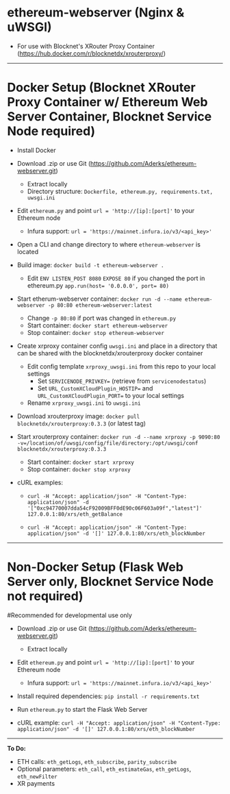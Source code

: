 # ethereum-webserver (Nginx & uWSGI)

* For use with Blocknet's XRouter Proxy Container (https://hub.docker.com/r/blocknetdx/xrouterproxy/)

---

# Docker Setup (Blocknet XRouter Proxy Container w/ Ethereum Web Server Container, Blocknet Service Node required)

* Install Docker

* Download .zip or use Git (https://github.com/Aderks/ethereum-webserver.git)
  * Extract locally
  * Directory structure: `Dockerfile, ethereum.py, requirements.txt, uwsgi.ini`
  
* Edit `ethereum.py` and point `url = 'http://[ip]:[port]'` to your Ethereum node
  * Infura support: `url = 'https://mainnet.infura.io/v3/<api_key>'`
  
* Open a CLI and change directory to where `ethereum-webserver` is located

* Build image: `docker build -t ethereum-webserver .`
  * Edit `ENV LISTEN_POST 8080` `EXPOSE 80` if you changed the port in ethereum.py `app.run(host= '0.0.0.0', port= 80)`

* Start etherum-webserver container: `docker run -d --name ethereum-webserver -p 80:80 ethereum-webserver:latest`
  * Change `-p 80:80` if port was changed in `ethereum.py`
  * Start container: `docker start ethereum-webserver`
  * Stop container: `docker stop ethereum-webserver`
  
* Create xrproxy container config `uwsgi.ini` and place in a directory that can be shared with the blocknetdx/xrouterproxy docker container
  * Edit config template `xrproxy_uwsgi.ini` from this repo to your local settings
    * Set `SERVICENODE_PRIVKEY=` (retrieve from `servicenodestatus`)
    * Set `URL_CustomXCloudPlugin_HOSTIP=` and `URL_CustomXCloudPlugin_PORT=` to your local settings
  * Rename `xrproxy_uwsgi.ini` to `uwsgi.ini`
  
* Download xrouterproxy image: `docker pull blocknetdx/xrouterproxy:0.3.3` (or latest tag)

* Start xrouterproxy container: `docker run -d --name xrproxy -p 9090:80 -v=/location/of/uwsgi/config/file/directory:/opt/uwsgi/conf blocknetdx/xrouterproxy:0.3.3`
  * Start container: `docker start xrproxy`
  * Stop container: `docker stop xrproxy`

* cURL examples:
  * `curl -H "Accept: application/json" -H "Content-Type: application/json" -d '["0xc94770007dda54cF92009BFF0dE90c06F603a09f","latest"]' 127.0.0.1:80/xrs/eth_getBalance`

  * `curl -H "Accept: application/json" -H "Content-Type: application/json" -d '[]' 127.0.0.1:80/xrs/eth_blockNumber`

---

# Non-Docker Setup (Flask Web Server only, Blocknet Service Node not required)
#Recommended for developmental use only

* Download .zip or use Git (https://github.com/Aderks/ethereum-webserver.git)
  * Extract locally
  
* Edit `ethereum.py` and point `url = 'http://[ip]:[port]'` to your Ethereum node
  * Infura support: `url = 'https://mainnet.infura.io/v3/<api_key>'`
  
* Install required dependencies: `pip install -r requirements.txt`
  
* Run `ethereum.py` to start the Flask Web Server

* cURL example: `curl -H "Accept: application/json" -H "Content-Type: application/json" -d '[]' 127.0.0.1:80/xrs/eth_blockNumber`

---

**To Do:**

* ETH calls: `eth_getLogs`, `eth_subscribe`, `parity_subscribe`
* Optional parameters: `eth_call`, `eth_estimateGas`, `eth_getLogs`, `eth_newFilter`
* XR payments

